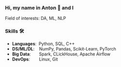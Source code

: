 ### Hi, my name in Anton 👋 and I 

Field of interests: DA, ML, NLP

### Skills 🛠️
- **Languages**:&nbsp;                         Python, SQL, C++
- **DS/ML/DL**:  &nbsp;&nbsp;                  NumPy, Pandas, Scikit-Learn, PyTorch
- **Big Data**: &nbsp;&nbsp;&nbsp;&nbsp;&nbsp; Spark, CLickHouse, Apache Airflow
- **DevOps**:    &nbsp;&nbsp;&nbsp;&nbsp;      Linux, Git
